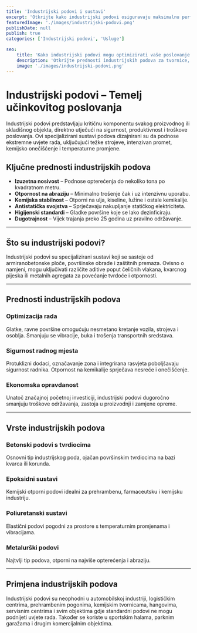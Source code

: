 ```yaml
---
title: 'Industrijski podovi i sustavi'
excerpt: 'Otkrijte kako industrijski podovi osiguravaju maksimalnu performanse u najzahtjevnijim radnim okruženjima'
featuredImage: './images/industrijski-podovi.png'
publishDate: null
publish: true
categories: ['Industrijski podovi', 'Usluge']

seo:
    title: 'Kako industrijski podovi mogu optimizirati vaše poslovanje'
    description: 'Otkrijte prednosti industrijskih podova za tvornice, skladišta i komercijalne objekte'
    image: './images/industrijski-podovi.png'
---
```

# Industrijski podovi – Temelj učinkovitog poslovanja

Industrijski podovi predstavljaju kritičnu komponentu svakog proizvodnog ili skladišnog objekta, direktno utječući na sigurnost, produktivnost i troškove poslovanja. Ovi specijalizirani sustavi podova dizajnirani su da podnose ekstremne uvjete rada, uključujući težke strojeve, intenzivan promet, kemijsko onečišćenje i temperaturne promjene.

## Ključne prednosti industrijskih podova

- **Izuzetna nosivost** – Podnose opterećenja do nekoliko tona po kvadratnom metru.
- **Otpornost na abraziju** – Minimalno trošenje čak i uz intenzivnu uporabu.
- **Kemijska stabilnost** – Otporni na ulja, kiseline, lužine i ostale kemikalije.
- **Antistatička svojstva** – Sprječavaju nakupljanje statičkog elektriciteta.
- **Higijenski standardi** – Gladke površine koje se lako dezinficiraju.
- **Dugotrajnost** – Vijek trajanja preko 25 godina uz pravilno održavanje.

---

## Što su industrijski podovi?

Industrijski podovi su specijalizirani sustavi koji se sastoje od armiranobetonske ploče, površinske obrade i zaštitnih premaza. Ovisno o namjeni, mogu uključivati različite aditive poput čeličnih vlakana, kvarcnog pijeska ili metalnih agregata za povećanje tvrdoće i otpornosti.

---

## Prednosti industrijskih podova

### Optimizacija rada
Glatke, ravne površine omogućuju nesmetano kretanje vozila, strojeva i osoblja. Smanjuju se vibracije, buka i trošenja transportnih sredstava.

### Sigurnost radnog mjesta
Protuklizni dodaci, označavanje zona i integrirana rasvjeta poboljšavaju sigurnost radnika. Otpornost na kemikalije sprječava nesreće i onečišćenje.

### Ekonomska opravdanost
Unatoč značajnoj početnoj investiciji, industrijski podovi dugoročno smanjuju troškove održavanja, zastoja u proizvodnji i zamjene opreme.

---

## Vrste industrijskih podova

### Betonski podovi s tvrdiocima
Osnovni tip industrijskog poda, ojačan površinskim tvrdiocima na bazi kvarca ili korunda.

### Epoksidni sustavi
Kemijski otporni podovi idealni za prehrambenu, farmaceutsku i kemijsku industriju.

### Poliuretanski sustavi
Elastični podovi pogodni za prostore s temperaturnim promjenama i vibracijama.

### Metalurški podovi
Najtvlji tip podova, otporni na najviše opterećenja i abraziju.

---

## Primjena industrijskih podova

Industrijski podovi su neophodni u automobilskoj industriji, logističkim centrima, prehrambenim pogonima, kemijskim tvornicama, hangovima, servisnim centrima i svim objektima gdje standardni podovi ne mogu podnijeti uvjete rada. Također se koriste u sportskim halama, parknim garažama i drugim komercijalnim objektima.
